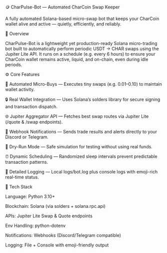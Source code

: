 🪙 CharPulse-Bot — Automated CharCoin Swap Keeper

A fully automated Solana-based micro-swap bot that keeps your CharCoin wallet alive and active — quietly, efficiently, and reliably.

🚀 Overview

CharPulse-Bot is a lightweight yet production-ready Solana micro-trading bot built to automatically perform periodic USDT → CHAR swaps using the Jupiter Lite API.
It runs on a schedule (e.g. every 6 hours) to ensure your CharCoin wallet remains active, liquid, and on-chain, even during idle periods.

⚙️ Core Features

💱 Automated Micro-Buys — Executes tiny swaps (e.g. $0.01–$0.10) to maintain wallet activity.

🔒 Real Wallet Integration — Uses Solana’s solders library for secure signing and transaction dispatch.

🌐 Jupiter Aggregator API — Fetches best swap routes via Jupiter Lite (/quote & /swap endpoints).

🔔 Webhook Notifications — Sends trade results and alerts directly to your Discord or Telegram.

🧪 Dry-Run Mode — Safe simulation for testing without using real funds.

⏰ Dynamic Scheduling — Randomized sleep intervals prevent predictable transaction patterns.

🧰 Detailed Logging — Local logs/bot.log plus console logs with emoji-rich real-time status.

🔧 Tech Stack

Language: Python 3.10+

Blockchain: Solana (via solders + solana.rpc.api)

APIs: Jupiter Lite Swap & Quote endpoints

Env Handling: python-dotenv

Notifications: Webhooks (Discord/Telegram compatible)

Logging: File + Console with emoji-friendly output
